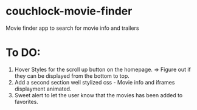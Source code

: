# couchlock-movie-finder
Movie finder app to search for movie info and trailers

# To DO:
1. Hover Styles for the scroll up button on the homepage. => Figure out if they can be displayed from the bottom to top.
2. Add a second section well stylized css - Movie info and iframes displayment animated.
3. Sweet alert to let the user know that the movies has been added to favorites.
